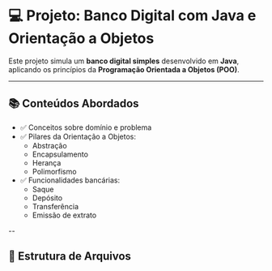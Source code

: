 # 💻 Projeto: Banco Digital com Java e Orientação a Objetos

Este projeto simula um **banco digital simples** desenvolvido em **Java**, aplicando os princípios da **Programação Orientada a Objetos (POO)**.

---

## 📚 Conteúdos Abordados

- ✅ Conceitos sobre domínio e problema
- ✅ Pilares da Orientação a Objetos:
  - Abstração
  - Encapsulamento
  - Herança
  - Polimorfismo
- ✅ Funcionalidades bancárias:
  - Saque
  - Depósito
  - Transferência
  - Emissão de extrato

--

## 🧠 Estrutura de Arquivos

